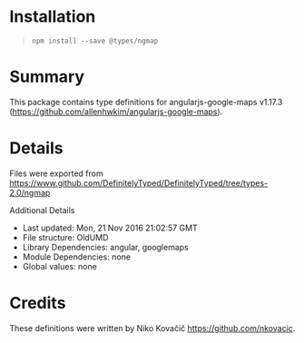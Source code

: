 # Installation
> `npm install --save @types/ngmap`

# Summary
This package contains type definitions for angularjs-google-maps v1.17.3 (https://github.com/allenhwkim/angularjs-google-maps).

# Details
Files were exported from https://www.github.com/DefinitelyTyped/DefinitelyTyped/tree/types-2.0/ngmap

Additional Details
 * Last updated: Mon, 21 Nov 2016 21:02:57 GMT
 * File structure: OldUMD
 * Library Dependencies: angular, googlemaps
 * Module Dependencies: none
 * Global values: none

# Credits
These definitions were written by Niko Kovačič <https://github.com/nkovacic>.
